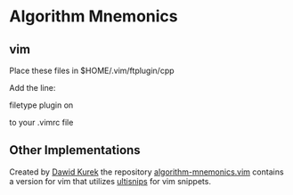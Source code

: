 # Algorithm Mnemonics

## vim

Place these files in $HOME/.vim/ftplugin/cpp

Add the line:

filetype plugin on

to your .vimrc file

## Other Implementations

Created by [Dawid Kurek](https://github.com/dawikur) the repository
[algorithm-mnemonics.vim](https://github.com/dawikur/algorithm-mnemonics.vim) contains a version for vim that utilizes [ultisnips](https://github.com/SirVer/ultisnips) for vim snippets.
